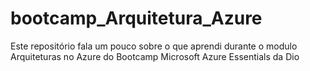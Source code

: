 # bootcamp_Arquitetura_Azure
Este repositório fala um pouco sobre o que aprendi durante o modulo Arquiteturas no Azure do Bootcamp Microsoft Azure Essentials da Dio
